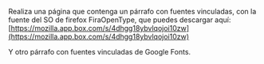 Realiza una página que contenga un párrafo con fuentes vinculadas, con la fuente del SO de firefox FiraOpenType, que puedes descargar aquí: [https://mozilla.app.box.com/s/4dhgg18ybvlqojoi10zw](https://mozilla.app.box.com/s/4dhgg18ybvlqojoi10zw)

Y otro párrafo con fuentes vinculadas de Google Fonts.